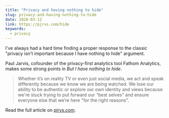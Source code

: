 ```yaml
---
title: "Privacy and having nothing to hide"
slug: privacy-and-having-nothing-to-hide
date: 2020-03-12
link: https://pjrvs.com/hide
keywords:
  - privacy
---
```


I've always had a hard time finding a proper response to the classic "privacy isn't important because I have nothing to hide" argument.

Paul Jarvis, cofounder of the privacy-first analytics tool Fathom Analytics, makes some strong points in *But I have nothing to hide*.

> Whether it’s on reality TV or even just social media, we act and speak differently because we know we are being watched. We lose our ability to be authentic or explore our own identity and views because we're stuck trying to put forward our “best selves” and ensure everyone else that we’re here "for the right reasons".

Read the full article on [pjrvs.com](https://pjrvs.com/hide).
